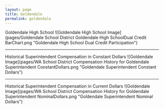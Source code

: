 ```yaml
---
layout: page
title: Goldendale
permalink: goldendale
---
```



Goldendale High School
![Goldendale High School Image](pages/Goldendale School District Goldendale High SchoolDual Credit BarChart.png "Goldendale High School Dual Credit Participation")

___

Historical Superintendent Compensation in Constant Dollars
![Goldendale Image](pages/WA School District Compensation History for Goldendale Superintendent ConstantDollars.png "Goldendale Superintendent Constant Dollars")

___

Historical Superintendent Compensation in Current Dollars
![Goldendale Image](pages/WA School District Compensation History for Goldendale Superintendent NominalDollars.png "Goldendale Superintendent Nominal Dollars")